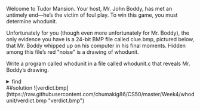 Welcome to Tudor Mansion. Your host, Mr. John Boddy, has met an untimely end—he’s the victim of foul play. To win this game, you must determine whodunit.

Unfortunately for you (though even more unfortunately for Mr. Boddy), the only evidence you have is a 24-bit BMP file called clue.bmp, pictured below, that Mr. Boddy whipped up on his computer in his final moments. Hidden among this file’s red "noise" is a drawing of whodunit.

Write a program called whodunit in a file called whodunit.c that reveals Mr. Boddy’s drawing.
<details>
   <summary>find</summary>
![clue.bmp](https://raw.githubusercontent.com/chumakig86/CS50/master/Week4/whodunit/clue.bmp "clue.bmp")
</details>
##solution
![verdict.bmp](https://raw.githubusercontent.com/chumakig86/CS50/master/Week4/whodunit/verdict.bmp "verdict.bmp")
